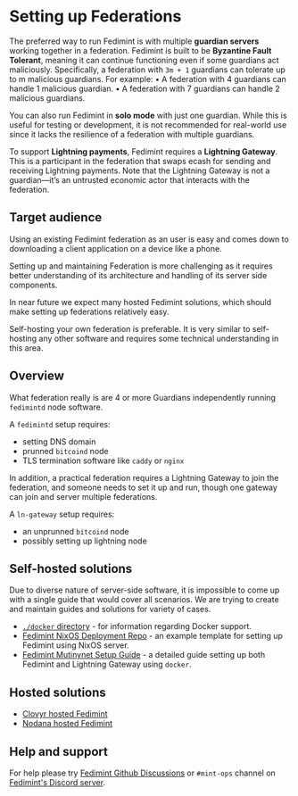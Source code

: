 # Setting up Federations

The preferred way to run Fedimint is with multiple **guardian servers** working together in a federation. Fedimint is
built to be **Byzantine Fault Tolerant**, meaning it can continue functioning even if some guardians act maliciously.
Specifically, a federation with `3m + 1` guardians can tolerate up to m malicious guardians. For example:
	•	A federation with 4 guardians can handle 1 malicious guardian.
	•	A federation with 7 guardians can handle 2 malicious guardians.

You can also run Fedimint in **solo mode** with just one guardian. While this is useful for testing or development, it
is not recommended for real-world use since it lacks the resilience of a federation with multiple guardians.

To support **Lightning payments**, Fedimint requires a **Lightning Gateway**. This is a participant in the federation
that swaps ecash for sending and receiving Lightning payments. Note that the Lightning Gateway is not a guardian—it’s an
untrusted economic actor that interacts with the federation.

## Target audience

Using an existing Fedimint federation as an user is easy and comes
down to downloading a client application on a device like a phone.

Setting up and maintaining Federation is more challenging as it
requires better understanding of its architecture and handling of its
server side components.

In near future we expect many hosted Fedimint solutions, which should
make setting up federations relatively easy.

Self-hosting your own federation is preferable. It is very similar
to self-hosting any other software and requires some technical
understanding in this area.

## Overview

What federation really is are 4 or more Guardians independently running `fedimintd` node software.

A `fedimintd` setup requires:

* setting DNS domain
* prunned `bitcoind` node
* TLS termination software like `caddy` or `nginx`


In addition, a practical federation requires a Lightning Gateway
to join the federation, and someone needs to set it up and
run, though one gateway can join and server multiple
federations.

A `ln-gateway` setup requires:

* an unprunned `bitcoind` node
* possibly setting up lightning node

## Self-hosted solutions

Due to diverse nature of server-side software, it is impossible to come up with a single
guide that would cover all scenarios. We are trying to create and maintain guides
and solutions for variety of cases.


* [`./docker` directory](../docker/README.md) - for information regarding Docker support.
* [Fedimint NixOS Deployment Repo](https://github.com/fedimint/nixos-deployment) - an example template for setting up Fedimint using NixOS server.
* [Fedimint Mutinynet Setup Guide](./deploying/docker-mutiny.md) - a detailed guide setting up both Fedimint and Lightning Gateway using `docker`.


## Hosted solutions

* [Clovyr hosted Fedimint](https://clovyr.app/tag/fedimint)
* [Nodana hosted Fedimint](https://nodana.io/services/fedimintd)

## Help and support

For help please try [Fedimint Github Discussions](https://github.com/fedimint/fedimint/discussions)
or `#mint-ops` channel on [Fedimint's Discord server](https://chat.fedimint.org/).
